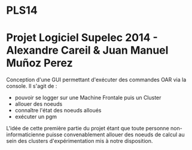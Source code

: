 PLS14
=====

Projet Logiciel Supelec 2014 - Alexandre Careil &amp; Juan Manuel Muñoz Perez
=============================================================================

Conception d'une GUI permettant d'exécuter des commandes OAR via la console. Il s'agit de :

- pouvoir se logger sur une Machine Frontale puis un Cluster
- allouer des noeuds
- connaître l'état des noeuds alloués
- exécuter un pgm


L'idée de cette première partie du projet étant que toute personne non-informaticienne puisse convenablement allouer des noeuds de calcul au sein des clusters d'expérimentation mis à notre disposition.
